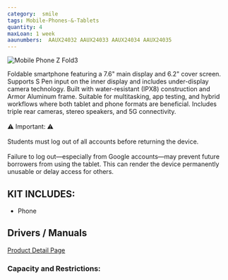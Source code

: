 ```yaml
---
category:  smile
tags: Mobile-Phones-&-Tablets
quantity: 4
maxLoan: 1 week
aaunumbers:  AAUX24032 AAUX24033 AAUX24034 AAUX24035
---
```

![Mobile Phone Z Fold3](https://fdn2.gsmarena.com/vv/pics/samsung/galaxy-z-fold-3-1.jpg)

Foldable smartphone featuring a 7.6" main display and 6.2" cover screen. Supports S Pen input on the inner display and includes under-display camera technology. Built with water-resistant (IPX8) construction and Armor Aluminum frame. Suitable for multitasking, app testing, and hybrid workflows where both tablet and phone formats are beneficial. Includes triple rear cameras, stereo speakers, and 5G connectivity.<br><br>⚠️ Important: ⚠️<br><br>Students must log out of all accounts before returning the device.<br><br>Failure to log out—especially from Google accounts—may prevent future borrowers from using the tablet. This can render the device permanently unusable or delay access for others.
## KIT INCLUDES:
-  Phone

## Drivers / Manuals
[Product Detail Page](https://www.samsung.com/dk/support/model/SM-F926BZKDEUB/)



### Capacity and Restrictions:

